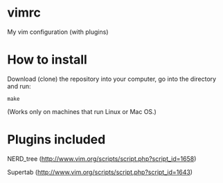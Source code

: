 vimrc
=====

My vim configuration (with plugins) 

How to install
=====
Download (clone) the repository into your computer, go into the directory and run:

	make

(Works only on machines that run Linux or Mac OS.)

Plugins included
=====
NERD_tree (http://www.vim.org/scripts/script.php?script_id=1658)

Supertab (http://www.vim.org/scripts/script.php?script_id=1643)

